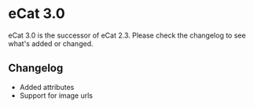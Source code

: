 # eCat 3.0

eCat 3.0 is the successor of eCat 2.3. Please check the changelog to see what's added or changed.

## Changelog

- Added attributes
- Support for image urls
